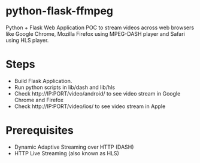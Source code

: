 # python-flask-ffmpeg

Python + Flask Web Application POC to stream videos across web browsers like Google Chrome, Mozilla Firefox using MPEG-DASH player and Safari using HLS player.

# Steps

- Build Flask Application.
- Run python scripts in lib/dash and lib/hls
- Check http://IP:PORT/video/android/ to see video stream in Google Chrome and Firefox
- Check http://IP:PORT/video/ios/ to see video stream in Apple
  
# Prerequisites
- Dynamic Adaptive Streaming over HTTP (DASH)
- HTTP Live Streaming (also known as HLS) 
